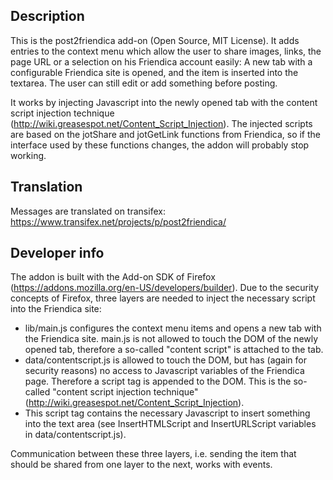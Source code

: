 Description
-----------

This is the post2friendica add-on (Open Source, MIT License). It adds entries to the context menu which allow the user to share images, links, the page URL or a selection on his Friendica account easily:
A new tab with a configurable Friendica site is opened, and the item is inserted into the textarea. The user can still edit or add something before posting.

It works by injecting Javascript into the newly opened tab with the content script injection technique (http://wiki.greasespot.net/Content_Script_Injection). The injected scripts are based on the jotShare and jotGetLink functions from Friendica, so if the interface used by these functions changes, the addon will probably stop working.

Translation
-----------

Messages are translated on transifex: https://www.transifex.net/projects/p/post2friendica/

Developer info
--------------

The addon is built with the Add-on SDK of Firefox (https://addons.mozilla.org/en-US/developers/builder). Due to the security concepts of Firefox, three layers are needed to inject the necessary script into the Friendica site:

* lib/main.js configures the context menu items and opens a new tab with the Friendica site. main.js is not allowed to touch the DOM of the newly opened tab, therefore a so-called "content script" is attached to the tab.
* data/contentscript.js is allowed to touch the DOM, but has (again for security reasons) no access to Javascript variables of the Friendica page. Therefore a script tag is appended to the DOM. This is the so-called "content script injection technique" (http://wiki.greasespot.net/Content_Script_Injection).
* This script tag contains the necessary Javascript to insert something into the text area (see InsertHTMLScript and InsertURLScript variables in data/contentscript.js).

Communication between these three layers, i.e. sending the item that should be shared from one layer to the next, works with events.
